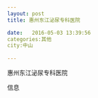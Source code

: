 ```yaml
--- 
layout: post 
title: 惠州东江泌尿专科医院

date:   2016-05-03 13:39:56 
categories:其他  
city:中山
  
--- 
```

   
惠州东江泌尿专科医院

信息


